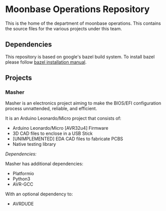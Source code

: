 # Moonbase Operations Repository

This is the home of the department of moonbase operations. 
This contains the source files for the various projects under this team.

## Dependencies

This repository is based on google's bazel build system.
To install bazel please follow [bazel installation manual](https://bazel.build/install).

## Projects

### Masher

Masher is an electronics project aiming to make the BIOS/EFI configuration
process unnattended, reliable, and efficient.

It is an Arduino Leonardo/Micro project that consists of:
- Arduino Leonardo/Micro [AVR32u4] Firmware
- 3D CAD files to enclose in a USB Stick
- [UNIMPLEMENTED] EDA CAD files to fabricate PCBS
- Native testing library

*Dependencies:*

Masher has additional dependencies:
- Platformio
- Python3
- AVR-GCC

With an optional dependency to:
- AVRDUDE

